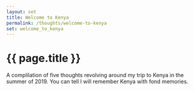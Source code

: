 ```yaml
---
layout: set
title: Welcome to Kenya
permalink: /thoughts/welcome-to-kenya
set: welcome_to_kenya
---
```


<h1>{{ page.title }}</h1>

A complilation of five thoughts revolving around my trip to Kenya in the summer of 2019. You can tell I will remember Kenya with fond memories.
